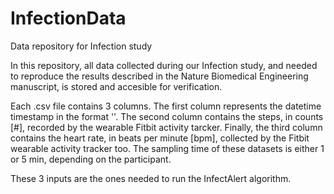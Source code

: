 # InfectionData
Data repository for Infection study

In this repository, all data collected during our Infection study, and needed to reproduce the results described in the Nature Biomedical Engineering manuscript, is stored and accesible for verification.

Each .csv file contains 3 columns. The first column represents the datetime timestamp in the format ''. The second column contains the steps, in counts [#], recorded by the wearable Fitbit activity tarcker. Finally, the third column contains the heart rate, in beats per minute [bpm], collected by the Fitbit wearable activity tracker too. The sampling time of these datasets is either 1 or 5 min, depending on the participant.

These 3 inputs are the ones needed to run the InfectAlert algorithm.
